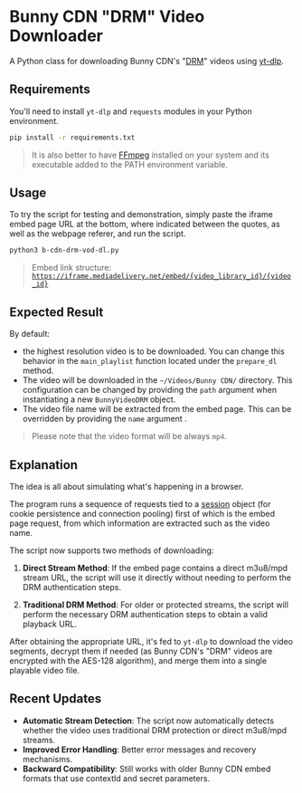 # Bunny CDN "DRM" Video Downloader

A Python class for downloading Bunny
CDN's "[DRM](https://bunny.net/stream/media-cage-video-content-protection/)" videos
using [yt-dlp](https://github.com/yt-dlp/yt-dlp).

## Requirements

You'll need to install `yt-dlp` and `requests` modules in your Python environment.

```bash
pip install -r requirements.txt
```

> It is also better to have [FFmpeg](https://ffmpeg.org) installed on your system and its executable added to the PATH
> environment variable.

## Usage

To try the script for testing and demonstration, simply paste the iframe embed page URL at the bottom, where indicated
between the quotes, as well as the webpage referer, and run the script.

```bash
python3 b-cdn-drm-vod-dl.py
```

> Embed link structure: [
`https://iframe.mediadelivery.net/embed/{video_library_id}/{video_id}`](https://docs.bunny.net/docs/stream-embedding-videos)

## Expected Result

By default:

* the highest resolution video is to be downloaded. You can change this behavior in the `main_playlist` function located
  under the `prepare_dl` method.
* The video will be downloaded in the `~/Videos/Bunny CDN/` directory. This configuration can be changed by providing
  the `path` argument when instantiating a new `BunnyVideoDRM` object.
* The video file name will be extracted from the embed page. This can be overridden by providing the `name` argument .

> Please note that the video format will be always `mp4`.

## Explanation

The idea is all about simulating what's happening in a browser.

The program runs a sequence of requests tied to
a [session](https://requests.readthedocs.io/en/latest/user/advanced/#session-objects) object (for cookie persistence and
connection pooling) first of which is the embed page request, from which information are extracted such as the video
name.

The script now supports two methods of downloading:

1. **Direct Stream Method**: If the embed page contains a direct m3u8/mpd stream URL, the script will use it directly without needing to perform the DRM authentication steps.

2. **Traditional DRM Method**: For older or protected streams, the script will perform the necessary DRM authentication steps to obtain a valid playback URL.

After obtaining the appropriate URL, it's fed to `yt-dlp` to download the video segments, decrypt them if needed (as Bunny CDN's "DRM" videos are encrypted with the AES-128 algorithm), and merge them into a single playable video file.

## Recent Updates

- **Automatic Stream Detection**: The script now automatically detects whether the video uses traditional DRM protection or direct m3u8/mpd streams.
- **Improved Error Handling**: Better error messages and recovery mechanisms.
- **Backward Compatibility**: Still works with older Bunny CDN embed formats that use contextId and secret parameters.